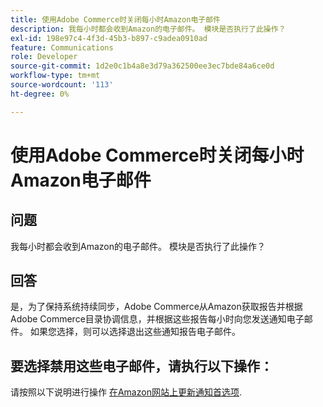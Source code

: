 ```yaml
---
title: 使用Adobe Commerce时关闭每小时Amazon电子邮件
description: 我每小时都会收到Amazon的电子邮件。 模块是否执行了此操作？
exl-id: 198e97c4-4f3d-45b3-b897-c9adea0910ad
feature: Communications
role: Developer
source-git-commit: 1d2e0c1b4a8e3d79a362500ee3ec7bde84a6ce0d
workflow-type: tm+mt
source-wordcount: '113'
ht-degree: 0%

---
```


# 使用Adobe Commerce时关闭每小时Amazon电子邮件

## 问题

我每小时都会收到Amazon的电子邮件。 模块是否执行了此操作？

## 回答

是，为了保持系统持续同步，Adobe Commerce从Amazon获取报告并根据Adobe Commerce目录协调信息，并根据这些报告每小时向您发送通知电子邮件。 如果您选择，则可以选择退出这些通知报告电子邮件。

## 要选择禁用这些电子邮件，请执行以下操作：

请按照以下说明进行操作 [在Amazon网站上更新通知首选项](https://sellercentral.amazon.com/gp/help/external/G871).
